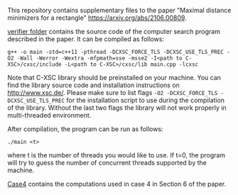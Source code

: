 This repository contains supplementary files to the paper "Maximal distance minimizers for a rectangle" https://arxiv.org/abs/2106.00809.

[verifier folder](https://github.com/c0pymaster/minimizer/tree/master/verifier) contains the source code of the computer search program described in the paper. It can be compiled as follows:
```
g++ -o main -std=c++11 -pthread -DCXSC_FORCE_TLS -DCXSC_USE_TLS_PREC -O2 -Wall -Werror -Wextra -mfpmath=sse -msse2 -I<path to C-XSC>/cxsc/include -L<path to C-XSC>/cxsc/lib main.cpp -lcxsc
```
Note that C-XSC library should be preinstalled on your machine. You can find the library source code and installation instructions on http://www.xsc.de/. Please make sure to list flags `-O2 -DCXSC_FORCE_TLS -DCXSC_USE_TLS_PREC` for the installation script to use during the compilation of the library. Without the last two flags the library will not work properly in multi-threaded environment.

After compilation, the program can be run as follows:
```
./main <t>
```
where t is the number of threads you would like to use. If t=0, the program will try to guess the number of concurrent threads supported by the machine.

[Case4](https://github.com/c0pymaster/minimizer/blob/master/Case4.ipynb) contains the computations used in case 4 in Section 6 of the paper.
